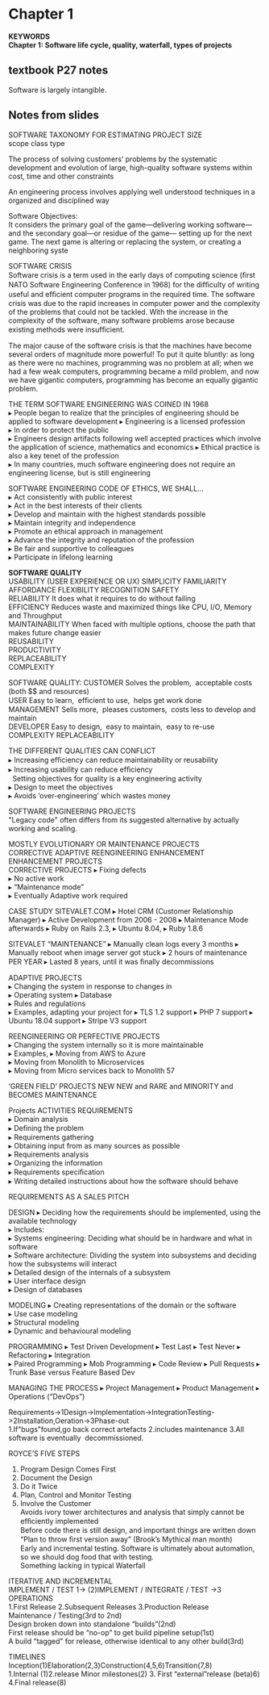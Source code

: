 # Chapter 1
**KEYWORDS  
Chapter 1: Software life cycle, quality, waterfall, types of projects**

## textbook P27 notes  
Software is largely intangible.  
## Notes from slides
SOFTWARE TAXONOMY FOR ESTIMATING PROJECT SIZE  
scope class type  

The process of solving customers’ problems by the systematic development and evolution of large, high-quality software systems within cost, time and other constraints   

An engineering process involves applying well understood techniques in a organized and disciplined way  

Software Objectives:  
It considers the primary goal of the game—delivering working software—and the secondary goal—or residue of the game— setting up for the next game. The next game is altering or replacing the system, or creating a neighboring syste

SOFTWARE CRISIS  
Software crisis is a term used in the early days of computing science (ﬁrst NATO Software Engineering Conference in 1968) for the difﬁculty of writing useful and efﬁcient computer programs in the required time. 
The software crisis was due to the rapid increases in computer power and the complexity of the problems that could not be tackled. With the increase in the complexity of the software, many software problems arose because existing methods were insufﬁcient.

The major cause of the software crisis is that the machines have become several orders of magnitude more powerful! To put it quite bluntly: as long as there were no machines, programming was no problem at all; when we had a few weak computers, programming became a mild problem, and now we have gigantic computers, programming has become an equally gigantic problem. 

THE TERM SOFTWARE ENGINEERING WAS COINED IN 1968   
▸ People began to realize that the principles of engineering should be applied to software development
▸ Engineering is a licensed profession   
▸ In order to protect the public   
▸ Engineers design artifacts following well accepted practices which involve the application of science, mathematics and economics
▸ Ethical practice is also a key tenet of the profession  
▸ In many countries, much software engineering does not require an engineering license, but is still engineering

SOFTWARE ENGINEERING CODE OF ETHICS, WE SHALL…  
▸ Act consistently with public interest   
▸ Act in the best interests of their clients   
▸ Develop and maintain with the highest standards possible  
▸ Maintain integrity and independence  
▸ Promote an ethical approach in management  
▸ Advance the integrity and reputation of the profession  
▸ Be fair and supportive to colleagues  
▸ Participate in lifelong learning  

**SOFTWARE QUALITY**  
USABILITY (USER EXPERIENCE OR UX) SIMPLICITY FAMILIARITY AFFORDANCE FLEXIBILITY  RECOGNITION SAFETY  
RELIABILITY It does what it requires to do without failing  
EFFICIENCY  Reduces waste and maximized things like CPU, I/O, Memory and Throughput  
MAINTAINABILITY  When faced with multiple options, choose the path that makes future change easier  
REUSABILITY   
PRODUCTIVITY   
REPLACEABILITY  
COMPLEXITY  

SOFTWARE QUALITY:
CUSTOMER Solves the problem,  acceptable costs (both $$ and resources)  
USER Easy to learn,  efﬁcient to use,  helps get work done  
MANAGEMENT Sells more,  pleases customers,  costs less to develop and maintain  
DEVELOPER Easy to design,  easy to maintain,  easy to re-use  
COMPLEXITY   REPLACEABILITY  

THE DIFFERENT QUALITIES CAN CONFLICT  
▸ Increasing efﬁciency can reduce maintainability or reusability   
▸ Increasing usability can reduce efﬁciency  
  Setting objectives for quality is a key engineering activity  
 ▸ Design to meet the objectives   
 ▸ Avoids ‘over-engineering’ which wastes money  
 
 SOFTWARE ENGINEERING PROJECTS  
"Legacy code" often differs from its suggested alternative by actually working and scaling.   

MOSTLY EVOLUTIONARY OR MAINTENANCE PROJECTS  
CORRECTIVE  ADAPTIVE  REENGINEERING   ENHANCEMENT    
ENHANCEMENT PROJECTS  
CORRECTIVE PROJECTS
▸ Fixing defects  
▸ No active work  
▸ “Maintenance mode”  
▸ Eventually Adaptive work required  

CASE STUDY SITEVALET.COM 
▸ Hotel CRM (Customer Relationship Manager)
▸ Active Development from 2006 - 2008
▸ Maintenance Mode afterwards
▸ Ruby on Rails 2.3,
▸ Ubuntu 8.04,
▸ Ruby 1.8.6

SITEVALET “MAINTENANCE”
▸ Manually clean logs every 3 months
▸ Manually reboot when image server got stuck
▸ 2 hours of maintenance PER YEAR
▸ Lasted 8 years, until it was ﬁnally decommissions

ADAPTIVE PROJECTS  
▸ Changing the system in response to changes in  
▸ Operating system ▸ Database  
▸ Rules and regulations  
▸ Examples, adapting your project for ▸ TLS 1.2 support ▸ PHP 7 support ▸ Ubuntu 18.04 support ▸ Stripe V3 support  

REENGINEERING OR  PERFECTIVE PROJECTS  
▸ Changing the system internally so it is more maintainable  
▸ Examples, ▸ Moving from AWS to Azure  
▸ Moving from Monolith to Microservices   
▸ Moving from Micro services back to Monolith 57  

‘GREEN FIELD’ PROJECTS
NEW NEW and RARE and MINORITY and BECOMES MAINTENANCE   

Projects ACTIVITIES 
REQUIREMENTS   
▸ Domain analysis   
▸ Deﬁning the problem  
▸ Requirements gathering  
▸ Obtaining input from as many sources as possible  
▸ Requirements analysis  
▸ Organizing the information  
▸ Requirements speciﬁcation  
▸ Writing detailed instructions about how the software should behave  

REQUIREMENTS AS A SALES PITCH

DESIGN
▸ Deciding how the requirements should be implemented, using the available technology  
▸ Includes:    
▸ Systems engineering: Deciding what should be in hardware and what in software   
▸ Software architecture: Dividing the system into subsystems and deciding how the subsystems will interact   
▸ Detailed design of the internals of a subsystem    
▸ User interface design   
▸ Design of databases   

MODELING 
▸ Creating representations of the domain or the software  
▸ Use case modeling  
▸ Structural modeling   
▸ Dynamic and behavioural modeling  

PROGRAMMING
▸ Test Driven Development ▸ Test Last ▸ Test Never ▸ Refactoring ▸ Integration   
▸ Paired Programming ▸ Mob Programming ▸ Code Review ▸ Pull Requests ▸ Trunk Base versus Feature Based Dev  

MANAGING THE PROCESS ▸ Project Management ▸ Product Management ▸ Operations (“DevOps”)  

Requirements->1Design->Implementation->IntegrationTesting->2Installation,Oeration->3Phase-out  
1.If"bugs"found,go back correct artefacts 2.includes maintenance 3.All software is eventually  decommissioned.    

ROYCE’S FIVE STEPS  
1. Program Design Comes First  
2. Document the Design  
3. Do it Twice  
4. Plan, Control and Monitor Testing  
5. Involve the Customer  
Avoids ivory tower architectures and analysis that simply cannot be efﬁciently implemented  
Before code there is still design, and important things are written down  
“Plan to throw ﬁrst version away” (Brook’s Mythical man month)  
Early and incremental testing.  Software is ultimately about automation, so we should dog food that with testing.  
Something lacking in typical Waterfall  

ITERATIVE AND INCREMENTAL   
IMPLEMENT / TEST 1-> (2)IMPLEMENT / INTEGRATE / TEST ->3 OPERATIONS  
1.First Release 2.Subsequent Releases 3.Production Release  
Maintenance / Testing(3rd to 2nd)  
Design broken down into standalone “builds”(2nd)  
First release should be “no-op” to get build pipeline setup(1st)  
A build “tagged” for release, otherwise identical to any other build(3rd)   

TIMELINES  
Inception(1)Elaboration(2,3)Construction(4,5,6)Transition(7,8)   
1.Internal (1)2.release Minor milestones(2) 3. First “external”release (beta)6) 4.Final release(8)   



